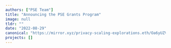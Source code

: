 ```yaml
---
authors: ["PSE Team"]
title: "Announcing the PSE Grants Program"
image: null
tldr: ""
date: "2022-08-29"
canonical: "https://mirror.xyz/privacy-scaling-explorations.eth/Oa6yUZVtMKRQFHFpHe3oGVOGPrDMzCUUzJw_xGlBQXM"
projects: []
---
```

